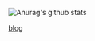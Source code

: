 ![Anurag's github stats](https://github-readme-stats.vercel.app/api?username=BestJarvan&show_icons=true&theme=ayu-mirage)

[blog](https://bestjarvan.gitee.io/)
